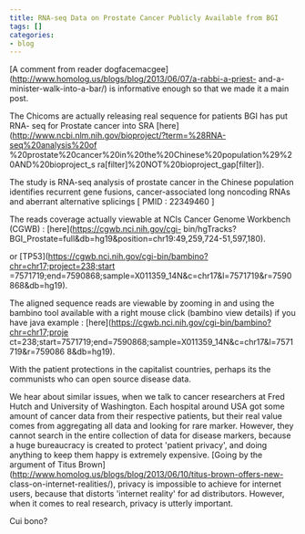 ```yaml
---
title: RNA-seq Data on Prostate Cancer Publicly Available from BGI
tags: []
categories:
- blog
---
```

[A comment from reader
dogfacemacgee](http://www.homolog.us/blogs/blog/2013/06/07/a-rabbi-a-priest-
and-a-minister-walk-into-a-bar/) is informative enough so that we made it a
main post.
<!--more-->

>

The Chicoms are actually releasing real sequence for patients BGI has put RNA-
seq for Prostate cancer into SRA
[here](http://www.ncbi.nlm.nih.gov/bioproject/?term=%28RNA-seq%20analysis%20of
%20prostate%20cancer%20in%20the%20Chinese%20population%29%20AND%20bioproject_s
ra\[filter\]%20NOT%20bioproject_gap\[filter\]).

The study is RNA-seq analysis of prostate cancer in the Chinese population
identifies recurrent gene fusions, cancer-associated long noncoding RNAs and
aberrant alternative splicings [ PMID : 22349460 ]

The reads coverage actually viewable at NCIs Cancer Genome Workbench (CGWB) :
[here](https://cgwb.nci.nih.gov/cgi-
bin/hgTracks?BGI_Prostate=full&db=hg19&position=chr19:49,259,724-51,597,180).

or [TP53](https://cgwb.nci.nih.gov/cgi-bin/bambino?chr=chr17;project=238;start
=7571719;end=7590868;sample=X011359_14N&c=chr17&l=7571719&r=7590868&db=hg19).

The aligned sequence reads are viewable by zooming in and using the bambino
tool available with a right mouse click (bambino view details) if you have
java example : [here](https://cgwb.nci.nih.gov/cgi-bin/bambino?chr=chr17;proje
ct=238;start=7571719;end=7590868;sample=X011359_14N&c=chr17&l=7571719&r=759086
8&db=hg19).

With the patient protections in the capitalist countries, perhaps its the
communists who can open source disease data.

We hear about similar issues, when we talk to cancer researchers at Fred Hutch
and University of Washington. Each hospital around USA got some amount of
cancer data from their respective patients, but their real value comes from
aggregating all data and looking for rare marker. However, they cannot search
in the entire collection of data for disease markers, because a huge
bureaucracy is created to protect 'patient privacy', and doing anything to
keep them happy is extremely expensive. [Going by the argument of Titus
Brown](http://www.homolog.us/blogs/blog/2013/06/10/titus-brown-offers-new-
class-on-internet-realities/), privacy is impossible to achieve for internet
users, because that distorts 'internet reality' for ad distributors. However,
when it comes to real research, privacy is utterly important.

Cui bono?


